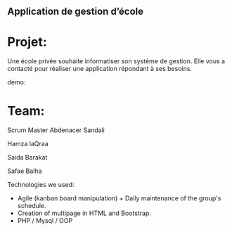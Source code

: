 ## Application de gestion d’école

# Projet:
Une école privée souhaite informatiser son système de gestion. Elle vous a contacté  pour réaliser une application répondant à ses besoins.

demo:
# Team:
Scrum Master Abdenacer Sandali

Hamza laQraa 

Saida Barakat

Safae Balha

Technologies we used:
- Agile (kanban board manipulation) + Daily maintenance of the group's schedule.
- Creation of multipage in HTML and Bootstrap.
- PHP / Mysql / OOP
